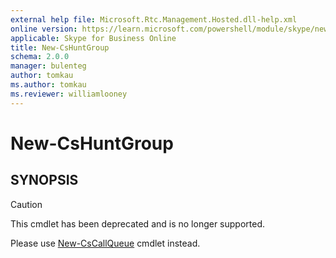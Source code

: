 ```yaml
---
external help file: Microsoft.Rtc.Management.Hosted.dll-help.xml
online version: https://learn.microsoft.com/powershell/module/skype/new-cshuntgroup
applicable: Skype for Business Online
title: New-CsHuntGroup
schema: 2.0.0
manager: bulenteg
author: tomkau
ms.author: tomkau
ms.reviewer: williamlooney
---
```


# New-CsHuntGroup

## SYNOPSIS
> [!CAUTION]
> This cmdlet has been deprecated and is no longer supported.
> 
> Please use [New-CsCallQueue](New-CsCallQueue.md) cmdlet instead.
